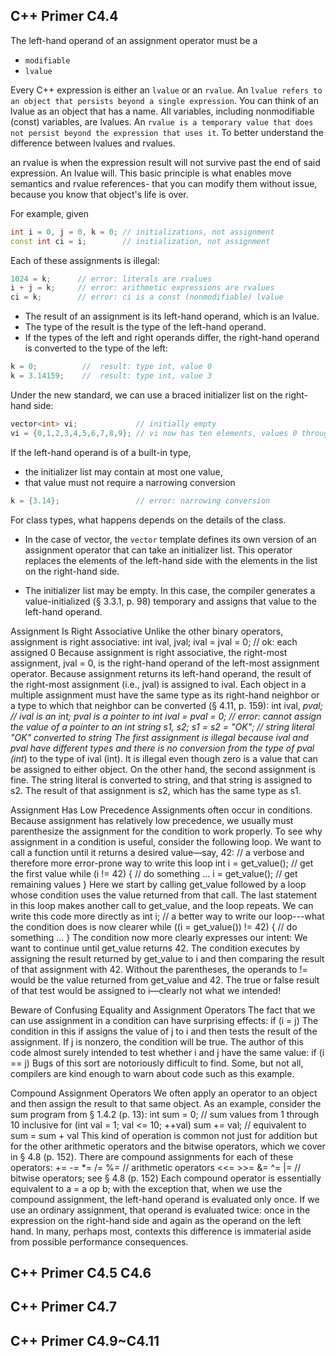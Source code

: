 ## C++ Primer C4.4
The left-hand operand of an assignment operator must be a 
* ```modifiable``` 
* ```lvalue ```

Every C++ expression is either an ```lvalue``` or an ```rvalue```. An ```lvalue refers to an object that persists beyond a single expression```. You can think of an lvalue as an object that has a name. All variables, including nonmodifiable (const) variables, are lvalues. An ```rvalue is a temporary value that does not persist beyond the expression that uses it```. To better understand the difference between lvalues and rvalues.

an rvalue is when the expression result will not survive past the end of said expression. An lvalue will. This basic principle is what enables move semantics and rvalue references- that you can modify them without issue, because you know that object's life is over.

For example, given
```cpp
int i = 0, j = 0, k = 0; // initializations, not assignment
const int ci = i;        // initialization, not assignment
```
Each of these assignments is illegal:
```cpp
1024 = k;      // error: literals are rvalues
i + j = k;     // error: arithmetic expressions are rvalues
ci = k;        // error: ci is a const (nonmodifiable) lvalue
```

* The result of an assignment is its left-hand operand, which is an lvalue. 
* The type of the result is the type of the left-hand operand. 
* If the types of the left and right operands differ, the right-hand operand is converted to the type of the left:
```cpp
k = 0;          //  result: type int, value 0
k = 3.14159;    //  result: type int, value 3
```

Under the new standard, we can use a braced initializer list on the right-hand side:
```cpp
vector<int> vi;             // initially empty
vi = {0,1,2,3,4,5,6,7,8,9}; // vi now has ten elements, values 0 through 9
```
If the left-hand operand is of a built-in type, 
* the initializer list may contain at most one value, 
* that value must not require a narrowing conversion 
```cpp
k = {3.14};                 // error: narrowing conversion
```

For class types, what happens depends on the details of the class. 

* In the case of vector, the ```vector``` template defines its own version of an assignment operator that can take an initializer list. This operator replaces the elements of the left-hand side with the elements in the list on the right-hand side.

* The initializer list may be empty. In this case, the compiler generates a value-initialized (§ 3.3.1, p. 98) temporary and assigns that value to the left-hand operand.


Assignment Is Right Associative
Unlike the other binary operators, assignment is right associative:
int ival, jval;
ival = jval = 0; // ok: each assigned 0
Because assignment is right associative, the right-most assignment, jval = 0, is the right-hand operand of the left-most assignment operator. Because assignment returns its left-hand operand, the result of the right-most assignment (i.e., jval) is assigned to ival.
Each object in a multiple assignment must have the same type as its right-hand neighbor or a type to which that neighbor can be converted (§ 4.11, p. 159):
int ival, *pval; // ival is an int; pval is a pointer to int
ival = pval = 0; // error: cannot assign the value of a pointer to an int
string s1, s2;
s1 = s2 = "OK";  // string literal "OK" converted to string
The first assignment is illegal because ival and pval have different types and there is no conversion from the type of pval (int*) to the type of ival (int). It is illegal even though zero is a value that can be assigned to either object.
On the other hand, the second assignment is fine. The string literal is converted to string, and that string is assigned to s2. The result of that assignment is s2, which has the same type as s1.

Assignment Has Low Precedence
Assignments often occur in conditions. Because assignment has relatively low precedence, we usually must parenthesize the assignment for the condition to work properly. To see why assignment in a condition is useful, consider the following loop. We want to call a function until it returns a desired value—say, 42:
// a verbose and therefore more error-prone way to write this loop
int i = get_value();  // get the first value
while (i != 42) {
    // do something ...
    i = get_value();  // get remaining values
}
Here we start by calling get_value followed by a loop whose condition uses the value returned from that call. The last statement in this loop makes another call to get_value, and the loop repeats. We can write this code more directly as
int i;
// a better way to write our loop---what the condition does is now clearer
while ((i = get_value()) != 42) {
    // do something ...
}
The condition now more clearly expresses our intent: We want to continue until get_value returns 42. The condition executes by assigning the result returned by get_value to i and then comparing the result of that assignment with 42.
Without the parentheses, the operands to != would be the value returned from get_value and 42. The true or false result of that test would be assigned to i—clearly not what we intended!

Beware of Confusing Equality and Assignment Operators
The fact that we can use assignment in a condition can have surprising effects:
if (i = j)
The condition in this if assigns the value of j to i and then tests the result of the assignment. If j is nonzero, the condition will be true. The author of this code almost surely intended to test whether i and j have the same value:
if (i == j)
Bugs of this sort are notoriously difficult to find. Some, but not all, compilers are kind enough to warn about code such as this example.

Compound Assignment Operators
We often apply an operator to an object and then assign the result to that same object. As an example, consider the sum program from § 1.4.2 (p. 13):
int sum = 0;
// sum values from 1 through 10 inclusive
for (int val = 1; val <= 10; ++val)
    sum += val; //  equivalent to sum = sum + val
This kind of operation is common not just for addition but for the other arithmetic operators and the bitwise operators, which we cover in § 4.8 (p. 152). There are compound assignments for each of these operators:
 +=   -=   *=   /=   %=         // arithmetic operators
<<=  >>=   &=   ^=   |=         // bitwise operators; see § 4.8 (p. 152)
Each compound operator is essentially equivalent to
a = a op b;
with the exception that, when we use the compound assignment, the left-hand operand is evaluated only once. If we use an ordinary assignment, that operand is evaluated twice: once in the expression on the right-hand side and again as the operand on the left hand. In many, perhaps most, contexts this difference is immaterial aside from possible performance consequences.


## C++ Primer C4.5 C4.6




## C++ Primer C4.7



## C++ Primer C4.9~C4.11


